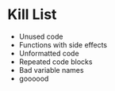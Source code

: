 Kill List
=========
* Unused code
* Functions with side effects
* Unformatted code
* Repeated code blocks
* Bad variable names
* goooood
